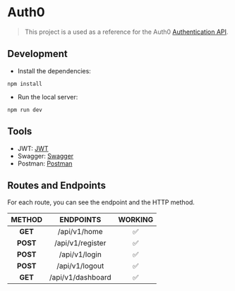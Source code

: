 # Auth0
> This project is a used as a reference for the Auth0 [Authentication API](https://auth0.com/docs/api/authentication).

## Development
- Install the dependencies:
```
npm install
```
- Run the local server:
```
npm run dev
```

## Tools
- JWT: [JWT](https://jwt.io/)
- Swagger: [Swagger](https://swagger.io/)
- Postman: [Postman](https://www.getpostman.com/)

## Routes and Endpoints
For each route, you can see the endpoint and the HTTP method.

|METHOD|ENDPOINTS|WORKING|
|:---:|:---:|:---:|
|<b>GET</b>|/api/v1/home|✅|
|<b>POST</b>|/api/v1/register|✅|
|<b>POST</b>|/api/v1/login|✅|
|<b>POST</b>|/api/v1/logout|✅|
|<b>GET</b>|/api/v1/dashboard|✅|